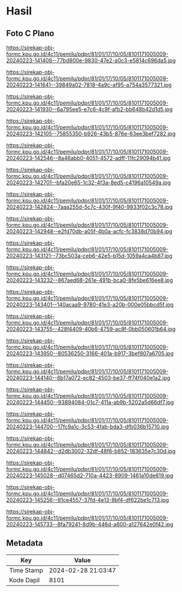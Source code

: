 # Hasil

## Foto C Plano

https://sirekap-obj-formc.kpu.go.id/4c11/pemilu/pdpr/81/01/17/10/05/8101171005009-20240223-141408--77bd800e-9830-47e2-a0c3-e5814c696da5.jpg

https://sirekap-obj-formc.kpu.go.id/4c11/pemilu/pdpr/81/01/17/10/05/8101171005009-20240223-141641--39849a02-7818-4a9c-af95-a754a3577321.jpg

https://sirekap-obj-formc.kpu.go.id/4c11/pemilu/pdpr/81/01/17/10/05/8101171005009-20240223-141930--6a795ee5-e7c6-4c9f-afb2-bb648b42d1d5.jpg

https://sirekap-obj-formc.kpu.go.id/4c11/pemilu/pdpr/81/01/17/10/05/8101171005009-20240223-142105--75855350-b926-43b5-876e-63ee3bef7282.jpg

https://sirekap-obj-formc.kpu.go.id/4c11/pemilu/pdpr/81/01/17/10/05/8101171005009-20240223-142546--8a46abb0-4051-4572-adff-11fc29094b41.jpg

https://sirekap-obj-formc.kpu.go.id/4c11/pemilu/pdpr/81/01/17/10/05/8101171005009-20240223-142701--bfa20e65-1c32-4f3a-8ed5-c4196a10549a.jpg

https://sirekap-obj-formc.kpu.go.id/4c11/pemilu/pdpr/81/01/17/10/05/8101171005009-20240223-142824--7aaa255d-5c7c-430f-9f40-9933f02c3c78.jpg

https://sirekap-obj-formc.kpu.go.id/4c11/pemilu/pdpr/81/01/17/10/05/8101171005009-20240223-142948--e2fd70db-a05f-4b0a-acfc-fc3838d70b94.jpg

https://sirekap-obj-formc.kpu.go.id/4c11/pemilu/pdpr/81/01/17/10/05/8101171005009-20240223-143121--73bc503a-ceb6-42e5-b15d-1059a4ca4b87.jpg

https://sirekap-obj-formc.kpu.go.id/4c11/pemilu/pdpr/81/01/17/10/05/8101171005009-20240223-143232--867aed68-261e-491b-bca0-8fe5be616ee8.jpg

https://sirekap-obj-formc.kpu.go.id/4c11/pemilu/pdpr/81/01/17/10/05/8101171005009-20240223-143401--140acaa9-9780-41e3-a20b-000e05bbcd5f.jpg

https://sirekap-obj-formc.kpu.go.id/4c11/pemilu/pdpr/81/01/17/10/05/8101171005009-20240223-143755--428f4409-40b6-4759-ac8f-0bb050601b64.jpg

https://sirekap-obj-formc.kpu.go.id/4c11/pemilu/pdpr/81/01/17/10/05/8101171005009-20240223-143950--80536250-3166-401a-b917-3bef807a6705.jpg

https://sirekap-obj-formc.kpu.go.id/4c11/pemilu/pdpr/81/01/17/10/05/8101171005009-20240223-144140--8b17a072-ec82-4503-be37-ff74f040e1a2.jpg

https://sirekap-obj-formc.kpu.go.id/4c11/pemilu/pdpr/81/01/17/10/05/8101171005009-20240223-144450--93894084-01c7-411a-ab9b-5202a5d66df7.jpg

https://sirekap-obj-formc.kpu.go.id/4c11/pemilu/pdpr/81/01/17/10/05/8101171005009-20240223-144700--17fc9a1c-3c53-4fab-bda3-dfb036b15710.jpg

https://sirekap-obj-formc.kpu.go.id/4c11/pemilu/pdpr/81/01/17/10/05/8101171005009-20240223-144842--d2db3002-32df-48f6-b852-183635e7c30d.jpg

https://sirekap-obj-formc.kpu.go.id/4c11/pemilu/pdpr/81/01/17/10/05/8101171005009-20240223-145028--d07465d2-710a-4423-8909-1461a10de619.jpg

https://sirekap-obj-formc.kpu.go.id/4c11/pemilu/pdpr/81/01/17/10/05/8101171005009-20240223-145256--81ce4557-37fd-4e13-8bf4-df622be1c713.jpg

https://sirekap-obj-formc.kpu.go.id/4c11/pemilu/pdpr/81/01/17/10/05/8101171005009-20240223-145733--8fa79241-8d9b-446d-a600-a127642e0f42.jpg


## Metadata

| Key        | Value               |
| ---------- | ------------------- |
| Time Stamp | 2024-02-28 21:03:47 |
| Kode Dapil | 8101                |



